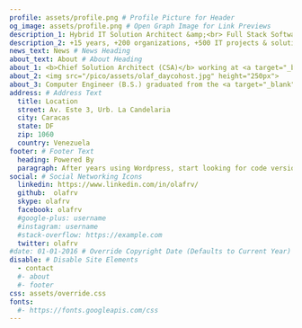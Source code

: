 ```yaml
---
profile: assets/profile.png # Profile Picture for Header
og_image: assets/profile.png # Open Graph Image for Link Previews
description_1: Hybrid IT Solution Architect &amp;<br> Full Stack Software Developer
description_2: +15 years, +200 organizations, +500 IT projects & solutions delivered
news_text: News # News Heading
about_text: About # About Heading
about_1: <b>Chief Solution Architect (CSA)</b> working at <a target="_blank" href="https://www.daycohost.com" class="link-w-s">Daycohost</a> and freelancer developer <br><br> Always improving my <b>curriculum vitae (<a href="?cv/en" class="link-w-s">English</a>, <a href="?cv/es" class="link-w-s">Espa&ntilde;ol</a>)</b> with new experiences. <br><br>Follow me on my social networks bellow, or check my <a target="_blank" href="https://www.linkedin.com/in/olafrv/" class="link-w-s">Linkedin</a> profile. 
about_2: <img src="/pico/assets/olaf_daycohost.jpg" height="250px">
about_3: Computer Engineer (B.S.) graduated from the <a target="_blank" href="http://www.usb.ve" class="link-w-s">Simon Bolivar University</a> in 2005.<br><br>Passionate about <a target="_blank" href="https://opensource.org" class="link-w-s">open source</a> and hybrid IT solutions design and development. <br><br> Always saying: <i>"You don't know where your shadow will fall, Somebody."</i>
address: # Address Text
  title: Location
  street: Av. Este 3, Urb. La Candelaria
  city: Caracas
  state: DF
  zip: 1060
  country: Venezuela
footer: # Footer Text
  heading: Powered By
  paragraph: After years using Wordpress, start looking for code versioning, finally get into the mud with <a href="http://www.picocms.org">PicoCMS</a> &amp; <a href="http://startbootstrap.com">Freelancer</a>.
social: # Social Networking Icons
  linkedin: https://www.linkedin.com/in/olafrv/
  github:  olafrv
  skype: olafrv
  facebook: olafrv
  #google-plus: username
  #instagram: username
  #stack-overflow: https://example.com
  twitter: olafrv
#date: 01-01-2016 # Override Copyright Date (Defaults to Current Year)
disable: # Disable Site Elements
  - contact
  #- about
  #- footer
css: assets/override.css
fonts:
  #- https://fonts.googleapis.com/css
---
```

